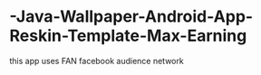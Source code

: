 # -Java-Wallpaper-Android-App-Reskin-Template-Max-Earning


this app uses FAN facebook audience network 